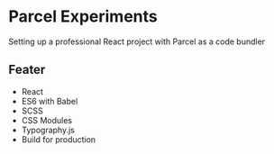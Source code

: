 # Parcel Experiments 
Setting up a professional React project with Parcel as a code bundler

## Feater
* React
* ES6 with Babel
* SCSS
* CSS Modules
* Typography.js
* Build for production
